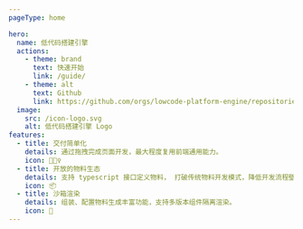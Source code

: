 ```yaml
---
pageType: home

hero:
  name: 低代码搭建引擎
  actions:
    - theme: brand
      text: 快速开始
      link: /guide/
    - theme: alt
      text: Github
      link: https://github.com/orgs/lowcode-platform-engine/repositories
  image:
    src: /icon-logo.svg
    alt: 低代码搭建引擎 Logo
features:
  - title: 交付简单化
    details: 通过拖拽完成页面开发，最大程度复用前端通用能力。
    icon: 🏃🏻‍♀️
  - title: 开放的物料生态
    details: 支持 typescript 接口定义物料， 打破传统物料开发模式，降低开发流程壁垒。
    icon: 📦
  - title: 沙箱渲染
    details: 组装、配置物料生成丰富功能，支持多版本组件隔离渲染。
    icon: 🎨
---
```

